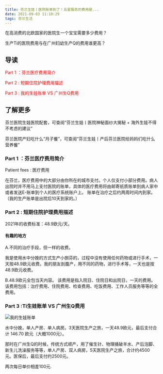 ```yaml
---
title: 芬兰生娃丨医院账单到了！五星服务的费用是...
date: 2021-09-03 11:10:29
tags: 芬兰生活
---
```

在高消费的北欧国家的医院生一个宝宝需要多少费用？

生产Ti的医院费用与在广州妇幼生产Q的费用谁更高？

## 导读

<span style="color:red">
Part 1 ：芬兰医疗费用简介

Part 2 : 短期住院护理费用描述

Part 3 : 我的生娃账单 VS 广州生Q费用

</span>

<!-- more -->
## 了解更多

芬兰医院生娃医院配套，可查阅“芬兰生娃丨医院神秘面纱大揭秘 + 海外生娃不得不考虑的建议”

芬兰医院产妇吃什么“月子餐”，可查阅“芬兰生娃丨产后芬兰医院给妈妈们吃什么营养餐”

### Part 1 ：芬兰医疗费用简介

Patient fees : 医疗费用

在芬兰，医疗费用中的大部分由你所在的城市支付。个人仅支付小部分费用。病人出院时并不用马上支付医院的账单，具体的医疗费用将由邮寄纸质账单到病人家中或者发送E-账单到个人的医疗系统账户上。
账单在治疗之后约两周时间内到家。（我的生产账单是出院后10天到家的。）

### Part 2 :    短期住院护理费用描述

2021年的收费标准：48.9欧元/天。

#### 有趣的地方

A.不同的治疗手段，但一样的收费。

我是使用水中分娩的方式生产小捌芬的，过程中没有使用任何药物或进行手术，一天按48.9欧元收费。我的朋友剖腹产，用不同的药物，进行手术等，一天也是按48.9欧元收费。

B.48.9欧元全包当天内容。
该费用是指入院日、住院日和出院日，一天的费用。该费用包括：治疗费用、住院费用、检查费用、吃饭费用、工作人员服务等等的全费用。

### Part 3 :Ti生娃账单 VS 广州生Q费用

![我的生娃账单](https://res.cloudinary.com/dtyie1sma/image/upload/v1631083302/HUSTi/WhatsApp_Image_2021-09-08_at_09.24.29_%E5%89%AF%E6%9C%AC_dp9xq8.jpg)

水中分娩，单人产房、单人病房。3天医院生产之旅，一天48.9欧元，最后支付合计 146.70 欧元（大概1000元）。

那时在广州生Q的时候，传统方式顺产，用了催生针、物理捅破羊水、产后泡脚、新生儿洗澡服务等等，单人产房、双人病房，5天医院生产之旅，合计约4500元。医保后，最后支付约2500元。

两次每日单价相差100元.
